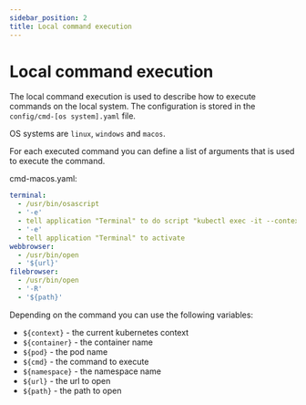 ```yaml
---
sidebar_position: 2
title: Local command execution
---
```


# Local command execution

The local command execution is used to describe how to execute commands on the local system. 
The configuration is stored in the `config/cmd-[os system].yaml` file.

OS systems are `linux`, `windows` and `macos`.

For each executed command you can define a list of arguments that is used to execute the command.

cmd-macos.yaml:
```yaml
terminal:
  - /usr/bin/osascript
  - '-e'
  - tell application "Terminal" to do script "kubectl exec -it --context '${context}' -c '${container}' '${pod}' -- '${cmd}'; exit"
  - '-e'
  - tell application "Terminal" to activate
webbrowser:
  - /usr/bin/open
  - '${url}'
filebrowser:
  - /usr/bin/open
  - '-R'
  - '${path}'
```

Depending on the command you can use the following variables:
- `${context}` - the current kubernetes context
- `${container}` - the container name
- `${pod}` - the pod name
- `${cmd}` - the command to execute
- `${namespace}` - the namespace name
- `${url}` - the url to open
- `${path}` - the path to open